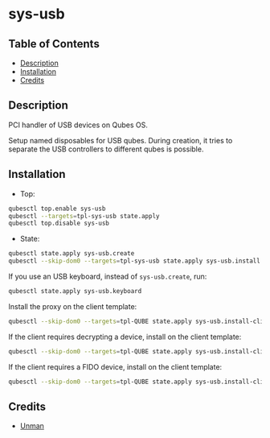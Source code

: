 # sys-usb

## Table of Contents

* [Description](#description)
* [Installation](#installation)
* [Credits](#credits)

## Description

PCI handler of USB devices on Qubes OS.

Setup named disposables for USB qubes. During creation, it tries to separate
the USB controllers to different qubes is possible.

## Installation

- Top:
```sh
qubesctl top.enable sys-usb
qubesctl --targets=tpl-sys-usb state.apply
qubesctl top.disable sys-usb
```

- State:
```sh
qubesctl state.apply sys-usb.create
qubesctl --skip-dom0 --targets=tpl-sys-usb state.apply sys-usb.install
```

If you use an USB keyboard, instead of `sys-usb.create`, run:
```sh
qubesctl state.apply sys-usb.keyboard
```

Install the proxy on the client template:
```sh
qubesctl --skip-dom0 --targets=tpl-QUBE state.apply sys-usb.install-client-proxy
```
If the client requires decrypting a device, install on the client template:
```sh
qubesctl --skip-dom0 --targets=tpl-QUBE state.apply sys-usb.install-client-cryptsetup
```
If the client requires a FIDO device, install on the client template:
```sh
qubesctl --skip-dom0 --targets=tpl-QUBE state.apply sys-usb.install-client-fido
```

## Credits

- [Unman](https://github.com/unman/shaker/blob/main/sys-usb)
